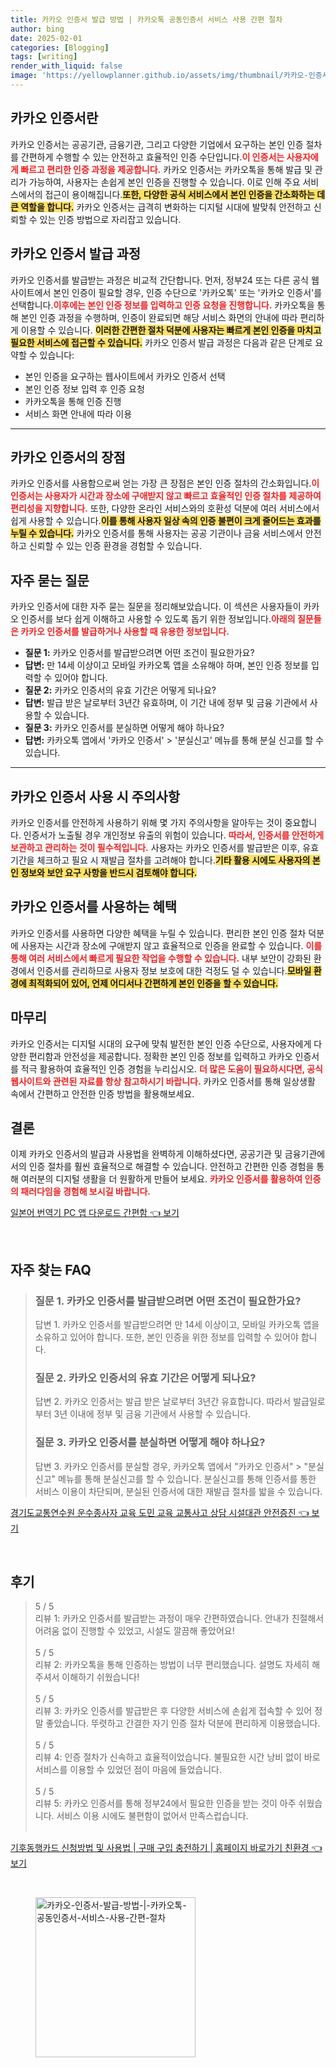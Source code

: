 ```yaml
---
title: 카카오 인증서 발급 방법 | 카카오톡 공동인증서 서비스 사용 간편 절차
author: bing
date: 2025-02-01
categories: [Blogging]
tags: [writing]
render_with_liquid: false
image: 'https://yellowplanner.github.io/assets/img/thumbnail/카카오-인증서-발급-방법-|-카카오톡-공동인증서-서비스-사용-간편-절차.webp'
---
```



<h2 id='카카오 인증서란'>카카오 인증서란</h2>

<p>카카오 인증서는 공공기관, 금융기관, 그리고 다양한 기업에서 요구하는 본인 인증 절차를 간편하게 수행할 수 있는 안전하고 효율적인 인증 수단입니다.<b><span style="color: #ee2323;">이 인증서는 사용자에게 빠르고 편리한 인증 과정을 제공합니다.</span></b> 카카오 인증서는 카카오톡을 통해 발급 및 관리가 가능하여, 사용자는 손쉽게 본인 인증을 진행할 수 있습니다. 이로 인해 주요 서비스에서의 접근이 용이해집니다.<b><span style="background-color: #ffe066;">또한, 다양한 공식 서비스에서 본인 인증을 간소화하는 데 큰 역할을 합니다.</span></b> 카카오 인증서는 급격히 변화하는 디지털 시대에 발맞춰 안전하고 신뢰할 수 있는 인증 방법으로 자리잡고 있습니다.</p>

<h2 id='카카오 인증서 발급 과정'>카카오 인증서 발급 과정</h2>

<p>카카오 인증서를 발급받는 과정은 비교적 간단합니다. 먼저, 정부24 또는 다른 공식 웹사이트에서 본인 인증이 필요할 경우, 인증 수단으로 '카카오톡' 또는 '카카오 인증서'를 선택합니다.<b><span style="color: #ee2323;">이후에는 본인 인증 정보를 입력하고 인증 요청을 진행합니다.</span></b> 카카오톡을 통해 본인 인증 과정을 수행하며, 인증이 완료되면 해당 서비스 화면의 안내에 따라 편리하게 이용할 수 있습니다. <b><span style="background-color: #ffe066;">이러한 간편한 절차 덕분에 사용자는 빠르게 본인 인증을 마치고 필요한 서비스에 접근할 수 있습니다.</span></b> 카카오 인증서 발급 과정은 다음과 같은 단계로 요약할 수 있습니다:</p>

<ul>
    <li>본인 인증을 요구하는 웹사이트에서 카카오 인증서 선택</li>
    <li>본인 인증 정보 입력 후 인증 요청</li>
    <li>카카오톡을 통해 인증 진행</li>
    <li>서비스 화면 안내에 따라 이용</li>
</ul>

<hr />

<h2 id='카카오 인증서의 장점'>카카오 인증서의 장점</h2>

<p>카카오 인증서를 사용함으로써 얻는 가장 큰 장점은 본인 인증 절차의 간소화입니다.<b><span style="color: #ee2323;">이 인증서는 사용자가 시간과 장소에 구애받지 않고 빠르고 효율적인 인증 절차를 제공하여 편리성을 지향합니다.</span></b> 또한, 다양한 온라인 서비스와의 호환성 덕분에 여러 서비스에서 쉽게 사용할 수 있습니다.<b><span style="background-color: #ffe066;">이를 통해 사용자 일상 속의 인증 불편이 크게 줄어드는 효과를 누릴 수 있습니다.</span></b> 카카오 인증서를 통해 사용자는 공공 기관이나 금융 서비스에서 안전하고 신뢰할 수 있는 인증 환경을 경험할 수 있습니다.</p>

<h2 id='자주 묻는 질문'>자주 묻는 질문</h2>

<p>카카오 인증서에 대한 자주 묻는 질문을 정리해보았습니다. 이 섹션은 사용자들이 카카오 인증서를 보다 쉽게 이해하고 사용할 수 있도록 돕기 위한 정보입니다.<b><span style="color: #ee2323;">아래의 질문들은 카카오 인증서를 발급하거나 사용할 때 유용한 정보입니다.</span></b></p>

<ul>
    <li><b>질문 1:</b> 카카오 인증서를 발급받으려면 어떤 조건이 필요한가요?</li>
    <li><b>답변:</b> 만 14세 이상이고 모바일 카카오톡 앱을 소유해야 하며, 본인 인증 정보를 입력할 수 있어야 합니다.</li>
    <li><b>질문 2:</b> 카카오 인증서의 유효 기간은 어떻게 되나요?</li>
    <li><b>답변:</b> 발급 받은 날로부터 3년간 유효하며, 이 기간 내에 정부 및 금융 기관에서 사용할 수 있습니다.</li>
    <li><b>질문 3:</b> 카카오 인증서를 분실하면 어떻게 해야 하나요?</li>
    <li><b>답변:</b> 카카오톡 앱에서 '카카오 인증서' > '분실신고' 메뉴를 통해 분실 신고를 할 수 있습니다.</li>
</ul>

<hr />

<h2 id='카카오 인증서 사용 시 주의사항'>카카오 인증서 사용 시 주의사항</h2>

<p>카카오 인증서를 안전하게 사용하기 위해 몇 가지 주의사항을 알아두는 것이 중요합니다. 인증서가 노출될 경우 개인정보 유출의 위험이 있습니다. <b><span style="color: #ee2323;">따라서, 인증서를 안전하게 보관하고 관리하는 것이 필수적입니다.</span></b> 사용자는 카카오 인증서를 발급받은 이후, 유효 기간을 체크하고 필요 시 재발급 절차를 고려해야 합니다.<b><span style="background-color: #ffe066;">기타 활용 시에도 사용자의 본인 정보와 보안 요구 사항을 반드시 검토해야 합니다.</span></b></p>

<h2 id='카카오 인증서를 사용하는 혜택'>카카오 인증서를 사용하는 혜택</h2>

<p>카카오 인증서를 사용하면 다양한 혜택을 누릴 수 있습니다. 편리한 본인 인증 절차 덕분에 사용자는 시간과 장소에 구애받지 않고 효율적으로 인증을 완료할 수 있습니다. <b><span style="color: #ee2323;">이를 통해 여러 서비스에서 빠르게 필요한 작업을 수행할 수 있습니다.</span></b> 내부 보안이 강화된 환경에서 인증서를 관리하므로 사용자 정보 보호에 대한 걱정도 덜 수 있습니다.<b><span style="background-color: #ffe066;">모바일 환경에 최적화되어 있어, 언제 어디서나 간편하게 본인 인증을 할 수 있습니다.</span></b></p>

<h2 id='마무리'>마무리</h2>

<p>카카오 인증서는 디지털 시대의 요구에 맞춰 발전한 본인 인증 수단으로, 사용자에게 다양한 편리함과 안전성을 제공합니다. 정확한 본인 인증 정보를 입력하고 카카오 인증서를 적극 활용하여 효율적인 인증 경험을 누리십시오. <b><span style="color: #ee2323;">더 많은 도움이 필요하시다면, 공식 웹사이트와 관련된 자료를 항상 참고하시기 바랍니다.</span></b> 카카오 인증서를 통해 일상생활 속에서 간편하고 안전한 인증 방법을 활용해보세요.</p>

<h2 id='결론'>결론</h2>

<p>이제 카카오 인증서의 발급과 사용법을 완벽하게 이해하셨다면, 공공기관 및 금융기관에서의 인증 절차를 훨씬 효율적으로 해결할 수 있습니다. 안전하고 간편한 인증 경험을 통해 여러분의 디지털 생활을 더 원활하게 만들어 보세요. <b><span style="color: #ee2323;">카카오 인증서를 활용하여 인증의 패러다임을 경험해 보시길 바랍니다.</span></b></p>


<p><a class="click-button" title="일본어 번역기 PC 앱 다운로드 간편함" href="https://yellowplanner.github.io/posts/%EC%9D%BC%EB%B3%B8%EC%96%B4-%EB%B2%88%EC%97%AD%EA%B8%B0-PC-%EC%95%B1-%EB%8B%A4%EC%9A%B4%EB%A1%9C%EB%93%9C-%EA%B0%84%ED%8E%B8%ED%95%A8/" rel="dofollow">일본어 번역기 PC 앱 다운로드 간편함 👈 보기</a></p><br>
<h2 id='자주_찾는_FAQ'>자주 찾는 FAQ</h2>
<div itemscope="" itemtype="https://schema.org/FAQPage"> 
<blockquote> 
<div itemscope="" itemprop="mainEntity" itemtype="https://schema.org/Question"> 
<h3 itemprop="name">질문 1. 카카오 인증서를 발급받으려면 어떤 조건이 필요한가요?</h3> 
<div itemscope="" itemprop="acceptedAnswer" itemtype="https://schema.org/Answer"> 
<span itemprop="text"> 
<p>답변 1. 카카오 인증서를 발급받으려면 만 14세 이상이고, 모바일 카카오톡 앱을 소유하고 있어야 합니다. 또한, 본인 인증을 위한 정보를 입력할 수 있어야 합니다.</p> 
</span> 
</div> 
</div> 
<div itemscope="" itemprop="mainEntity" itemtype="https://schema.org/Question"> 
<h3 itemprop="name">질문 2. 카카오 인증서의 유효 기간은 어떻게 되나요?</h3> 
<div itemscope="" itemprop="acceptedAnswer" itemtype="https://schema.org/Answer"> 
<span itemprop="text"> 
<p>답변 2. 카카오 인증서는 발급 받은 날로부터 3년간 유효합니다. 따라서 발급일로부터 3년 이내에 정부 및 금융 기관에서 사용할 수 있습니다.</p> 
</span> 
</div> 
</div> 
<div itemscope="" itemprop="mainEntity" itemtype="https://schema.org/Question"> 
<h3 itemprop="name">질문 3. 카카오 인증서를 분실하면 어떻게 해야 하나요?</h3> 
<div itemscope="" itemprop="acceptedAnswer" itemtype="https://schema.org/Answer"> 
<span itemprop="text"> 
<p>답변 3. 카카오 인증서를 분실할 경우, 카카오톡 앱에서 "카카오 인증서" > "분실신고" 메뉴를 통해 분실신고를 할 수 있습니다. 분실신고를 통해 인증서를 통한 서비스 이용이 차단되며, 분실된 인증서에 대한 재발급 절차를 밟을 수 있습니다.</p> 
</span> 
</div> 
</div> 
</blockquote> 
</div>
<p><a class="click-button" title="경기도교통연수원 운수종사자 교육 도민 교육 교통사고 상담 시설대관 안전증진" href="https://yellowplanner.github.io/posts/%EA%B2%BD%EA%B8%B0%EB%8F%84%EA%B5%90%ED%86%B5%EC%97%B0%EC%88%98%EC%9B%90-%EC%9A%B4%EC%88%98%EC%A2%85%EC%82%AC%EC%9E%90-%EA%B5%90%EC%9C%A1-%EB%8F%84%EB%AF%BC-%EA%B5%90%EC%9C%A1-%EA%B5%90%ED%86%B5%EC%82%AC%EA%B3%A0-%EC%83%81%EB%8B%B4-%EC%8B%9C%EC%84%A4%EB%8C%80%EA%B4%80-%EC%95%88%EC%A0%84%EC%A6%9D%EC%A7%84/" rel="dofollow">경기도교통연수원 운수종사자 교육 도민 교육 교통사고 상담 시설대관 안전증진 👈 보기</a></p><br>
<h2 id='후기'>후기</h2>
<div itemscope itemtype="https://schema.org/Product">
  <blockquote>
  <div itemprop="review" itemscope itemtype="https://schema.org/Review">
      <div itemprop="reviewRating" itemscope itemtype="https://schema.org/Rating"> <span itemprop="ratingValue">5</span> / <span itemprop="bestRating">5</span> </div>
      <span itemprop="reviewBody">리뷰 1: 카카오 인증서를 발급받는 과정이 매우 간편하였습니다. 안내가 친절해서 어려움 없이 진행할 수 있었고, 시설도 깔끔해 좋았어요!</span>
  </div>
  <br>
  <div itemprop="review" itemscope itemtype="https://schema.org/Review">
      <div itemprop="reviewRating" itemscope itemtype="https://schema.org/Rating"> <span itemprop="ratingValue">5</span> / <span itemprop="bestRating">5</span> </div>
      <span itemprop="reviewBody">리뷰 2: 카카오톡을 통해 인증하는 방법이 너무 편리했습니다. 설명도 자세히 해 주셔서 이해하기 쉬웠습니다!</span>
  </div>
  <br>
  <div itemprop="review" itemscope itemtype="https://schema.org/Review">
      <div itemprop="reviewRating" itemscope itemtype="https://schema.org/Rating"> <span itemprop="ratingValue">5</span> / <span itemprop="bestRating">5</span> </div>
      <span itemprop="reviewBody">리뷰 3: 카카오 인증서를 발급받은 후 다양한 서비스에 손쉽게 접속할 수 있어 정말 좋았습니다. 뚜렷하고 간결한 자기 인증 절차 덕분에 편리하게 이용했습니다.</span>
  </div>
  <br>
  <div itemprop="review" itemscope itemtype="https://schema.org/Review">
      <div itemprop="reviewRating" itemscope itemtype="https://schema.org/Rating"> <span itemprop="ratingValue">5</span> / <span itemprop="bestRating">5</span> </div>
      <span itemprop="reviewBody">리뷰 4: 인증 절차가 신속하고 효율적이었습니다. 불필요한 시간 낭비 없이 바로 서비스를 이용할 수 있었던 점이 마음에 들었습니다.</span>
  </div>
  <br>
  <div itemprop="review" itemscope itemtype="https://schema.org/Review">
      <div itemprop="reviewRating" itemscope itemtype="https://schema.org/Rating"> <span itemprop="ratingValue">5</span> / <span itemprop="bestRating">5</span> </div>
      <span itemprop="reviewBody">리뷰 5: 카카오 인증서를 통해 정부24에서 필요한 인증을 받는 것이 아주 쉬웠습니다. 서비스 이용 시에도 불편함이 없어서 만족스럽습니다.</span>
  </div>
  <br>
  </blockquote>
</div>
<p><a class="click-button" title="기후동행카드 신청방법 및 사용법 | 구매 구입 충전하기 | 홈페이지 바로가기 친환경" href="https://yellowplanner.github.io/posts/%EA%B8%B0%ED%9B%84%EB%8F%99%ED%96%89%EC%B9%B4%EB%93%9C-%EC%8B%A0%EC%B2%AD%EB%B0%A9%EB%B2%95-%EB%B0%8F-%EC%82%AC%EC%9A%A9%EB%B2%95-%EA%B5%AC%EB%A7%A4-%EA%B5%AC%EC%9E%85-%EC%B6%A9%EC%A0%84%ED%95%98%EA%B8%B0-%ED%99%88%ED%8E%98%EC%9D%B4%EC%A7%80-%EB%B0%94%EB%A1%9C%EA%B0%80%EA%B8%B0-%EC%B9%9C%ED%99%98%EA%B2%BD/" rel="dofollow">기후동행카드 신청방법 및 사용법 | 구매 구입 충전하기 | 홈페이지 바로가기 친환경 👈 보기</a></p><br>
<figure class="image"><img src="https://yellowplanner.github.io/assets/img/thumbnail/카카오-인증서-발급-방법-|-카카오톡-공동인증서-서비스-사용-간편-절차.webp" alt="카카오-인증서-발급-방법-|-카카오톡-공동인증서-서비스-사용-간편-절차" width="256" height="256"></figure>